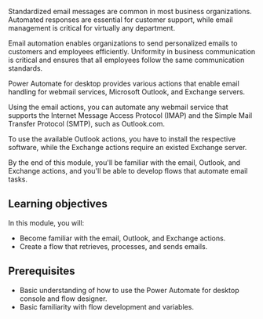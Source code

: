 Standardized email messages are common in most business organizations. Automated responses are essential for customer support, while email management is critical for virtually any department.

Email automation enables organizations to send personalized emails to customers and employees efficiently. Uniformity in business communication is critical and ensures that all employees follow the same communication standards.

Power Automate for desktop provides various actions that enable email handling for webmail services, Microsoft Outlook, and Exchange servers.

Using the email actions, you can automate any webmail service that supports the Internet Message Access Protocol (IMAP) and the Simple Mail Transfer Protocol (SMTP), such as Outlook.com.

To use the available Outlook actions, you have to install the respective software, while the Exchange actions require an existed Exchange server.

By the end of this module, you'll be familiar with the email, Outlook, and Exchange actions, and you'll be able to develop flows that automate email tasks.

## Learning objectives

In this module, you will:

- Become familiar with the email, Outlook, and Exchange actions.
- Create a flow that retrieves, processes, and sends emails.

## Prerequisites

- Basic understanding of how to use the Power Automate for desktop console and flow designer.
- Basic familiarity with flow development and variables.
